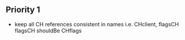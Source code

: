 ## Priority 1
- keep all CH references consistent in names i.e. CHclient, flagsCH flagsCH shouldBe CHflags